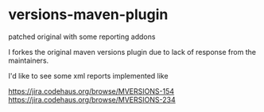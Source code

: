 versions-maven-plugin
=====================

patched original with some reporting addons

I forkes the original maven versions plugin due to lack of response from the maintainers.

I'd like to see some xml reports implemented like 

https://jira.codehaus.org/browse/MVERSIONS-154
https://jira.codehaus.org/browse/MVERSIONS-234
